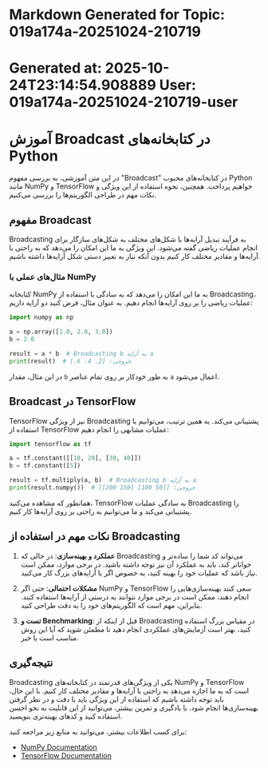 # Markdown Generated for Topic: 019a174a-20251024-210719
Generated at: 2025-10-24T23:14:54.908889
User: 019a174a-20251024-210719-user
================================================================================

# آموزش Broadcast در کتابخانه‌های Python

در این متن آموزشی، به بررسی مفهوم "Broadcast" در کتابخانه‌های محبوب Python مانند NumPy و TensorFlow خواهیم پرداخت. همچنین، نحوه استفاده از این ویژگی و نکات مهم در طراحی الگوریتم‌ها را بررسی می‌کنیم.

## مفهوم Broadcast

Broadcasting به فرآیند تبدیل آرایه‌ها با شکل‌های مختلف به شکل‌های سازگار برای انجام عملیات ریاضی گفته می‌شود. این ویژگی به ما این امکان را می‌دهد که به راحتی با آرایه‌ها و مقادیر مختلف کار کنیم بدون آنکه نیاز به تغییر دستی شکل آرایه‌ها داشته باشیم.

### مثال‌های عملی با NumPy

کتابخانه NumPy به ما این امکان را می‌دهد که به سادگی با استفاده از Broadcasting، عملیات ریاضی را بر روی آرایه‌ها انجام دهیم. به عنوان مثال، فرض کنید دو آرایه داریم:

```python
import numpy as np

a = np.array([1.0, 2.0, 3.0])
b = 2.0

result = a * b  # Broadcasting b به آرایه a
print(result)  # خروجی: [2. 4. 6.]
```

در این مثال، مقدار `b` به طور خودکار بر روی تمام عناصر `a` اعمال می‌شود.

## Broadcast در TensorFlow

TensorFlow نیز از ویژگی Broadcasting پشتیبانی می‌کند. به همین ترتیب، می‌توانیم با استفاده از TensorFlow عملیات مشابهی را انجام دهیم:

```python
import tensorflow as tf

a = tf.constant([[10, 20], [30, 40]])
b = tf.constant([5])

result = tf.multiply(a, b)  # Broadcasting b به آرایه a
print(result.numpy())  # خروجی: [[50 100] [150 200]]
```

همانطور که مشاهده می‌کنید، TensorFlow به سادگی عملیات Broadcasting را پشتیبانی می‌کند و ما می‌توانیم به راحتی بر روی آرایه‌ها کار کنیم.

## نکات مهم در استفاده از Broadcasting

1. **عملکرد و بهینه‌سازی**: در حالی که Broadcasting می‌تواند کد شما را ساده‌تر و خواناتر کند، باید به عملکرد آن نیز توجه داشته باشید. در برخی موارد، ممکن است نیاز باشد که عملیات خود را بهینه کنید، به خصوص اگر با آرایه‌های بزرگ کار می‌کنید.

2. **مشکلات احتمالی**: حتی اگر NumPy و TensorFlow سعی کنند بهینه‌سازی‌هایی را انجام دهند، ممکن است در برخی موارد نتوانند به درستی از آرایه‌ها استفاده کنند. بنابراین، مهم است که الگوریتم‌های خود را به دقت طراحی کنید.

3. **تست و Benchmarking**: قبل از اینکه از Broadcasting در مقیاس بزرگ استفاده کنید، بهتر است آزمایش‌های عملکردی انجام دهید تا مطمئن شوید که آیا این روش مناسب است یا خیر.

## نتیجه‌گیری

Broadcasting یکی از ویژگی‌های قدرتمند در کتابخانه‌های NumPy و TensorFlow است که به ما اجازه می‌دهد به راحتی با آرایه‌ها و مقادیر مختلف کار کنیم. با این حال، باید توجه داشته باشیم که استفاده از این ویژگی باید با دقت و در نظر گرفتن بهینه‌سازی‌ها انجام شود. با یادگیری و تمرین بیشتر، می‌توانید از این قابلیت به نحو احسن استفاده کنید و کدهای بهینه‌تری بنویسید.

برای کسب اطلاعات بیشتر، می‌توانید به منابع زیر مراجعه کنید:
- [NumPy Documentation](https://numpy.org/doc/)
- [TensorFlow Documentation](https://www.tensorflow.org/api_docs/python/tf)
